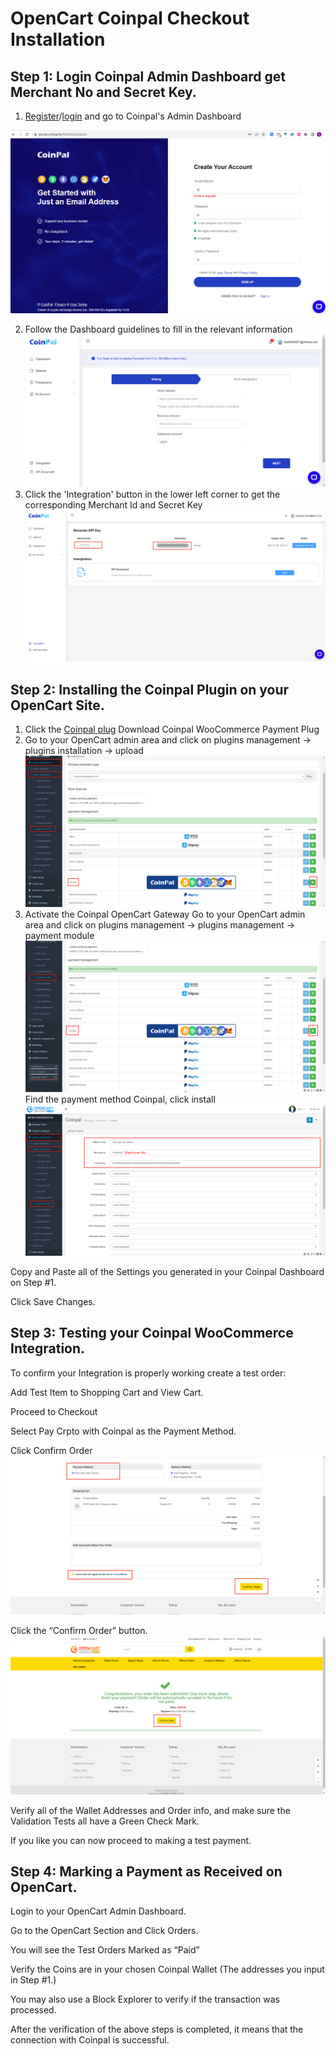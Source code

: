 # OpenCart Coinpal Checkout Installation

## Step 1: Login Coinpal Admin Dashboard get Merchant No and Secret Key.
1. [Register](https://portal.coinpal.io/#/admin/register)/[login](https://portal.coinpal.io/#/admin/login) and go to Coinpal's Admin Dashboard 

![](./img/register.png)

2. Follow the Dashboard guidelines to fill in the relevant information
![](./img/kyb.png)
3. Click the 'Integration' button in the lower left corner to get the corresponding Merchant Id and Secret Key
![](./img/api-key.png)

## Step 2: Installing the Coinpal Plugin on your OpenCart Site.
1. Click the  [Coinpal plug](https://github.com/CoinpalGroup/plug_opencart/blob/master/coinpal.ocmod.zip)  Download Coinpal WooCommerce Payment Plug
2. Go to your OpenCart admin area and click on plugins management -> plugins installation -> upload
![](./img/upload.png)
3. Activate the Coinpal OpenCart Gateway
Go to your OpenCart admin area and click on plugins management -> plugins management -> payment module
![](./img/install.png)
Find the payment method Coinpal, click install
![](./img/edit.png)

Copy and Paste all of the Settings you generated in your Coinpal Dashboard on Step #1.

Click Save Changes.


## Step 3: Testing your Coinpal WooCommerce Integration.

To confirm your Integration is properly working create a test order:

Add Test Item to Shopping Cart and View Cart.

Proceed to Checkout

Select Pay Crpto with Coinpal as the Payment Method.

Click Confirm Order
![](./img/checkout.png)

Click the “Confirm Order” button.
![](./img/checkout2.png)



Verify all of the Wallet Addresses and Order info, and make sure the Validation Tests all have a Green Check Mark.

If you like you can now proceed to making a test payment.



## Step 4: Marking a Payment as Received on OpenCart.

Login to your OpenCart Admin Dashboard.

Go to the OpenCart Section and Click Orders.

You will see the Test Orders Marked as “Paid”

Verify the Coins are in your chosen Coinpal Wallet (The addresses you input in Step #1.)

You may also use a Block Explorer to verify if the transaction was processed.

After the verification of the above steps is completed, it means that the connection with Coinpal is successful.





